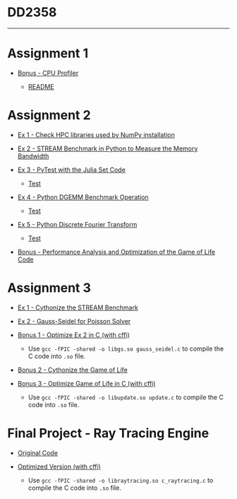 # DD2358

---

# Assignment 1

- [Bonus - CPU Profiler](./Assignment%201/cpuProfiler.py)

	- [README](./Assignment%201/README.md)

# Assignment 2

- [Ex 1 - Check HPC libraries used by NumPy installation](./Assignment%202/Ex1.py)

- [Ex 2 - STREAM Benchmark in Python to Measure the Memory Bandwidth](./Assignment%202/Ex2.py)

- [Ex 3 - PyTest with the Julia Set Code](./Assignment%202/Ex3_JuliaSet.py)

	- [Test](./Assignment%202/test_Ex3_JuliaSet.py)

- [Ex 4 - Python DGEMM Benchmark Operation](./Assignment%202/Ex4.py)

	- [Test](./Assignment%202/test_Ex4.py)

- [Ex 5 - Python Discrete Fourier Transform](./Assignment%202/Ex5.py)

	- [Test](./Assignment%202/test_Ex5.py)

- [Bonus - Performance Analysis and Optimization of the Game of Life Code](./Assignment%202/Bonus_conway.py)

# Assignment 3

- [Ex 1 - Cythonize the STREAM Benchmark](./Assignment%203/Ex1)

- [Ex 2 - Gauss-Seidel for Poisson Solver](./Assignment%203/Ex2)

- [Bonus 1 - Optimize Ex 2 in C (with cffi)](./Assignment%203/Ex2/Bonus)

	- Use `gcc -fPIC -shared -o libgs.so gauss_seidel.c` to compile the C code into `.so` file.

- [Bonus 2 - Cythonize the Game of Life](./Assignment%203/BonusB2)

- [Bonus 3 - Optimize Game of Life in C (with cffi)](./Assignment%203/BonusB3)

	- Use `gcc -fPIC -shared -o libupdate.so update.c` to compile the C code into `.so` file.

# Final Project - Ray Tracing Engine

- [Original Code](./Final%20Project/Original%20Code)

- [Optimized Version (with cffi)](./Final%20Project/Optimized)

	- Use `gcc -fPIC -shared -o libraytracing.so c_raytracing.c` to compile the C code into `.so` file.
